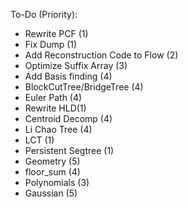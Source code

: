 To-Do (Priority):

- Rewrite PCF (1)
- Fix Dump (1)
- Add Reconstruction Code to Flow (2)
- Optimize Suffix Array (3)
- Add Basis finding (4)
- BlockCutTree/BridgeTree (4)
- Euler Path (4)
- Rewrite HLD(1)
- Centroid Decomp (4)
- Li Chao Tree (4)
- LCT (1)
- Persistent Segtree (1)
- Geometry (5)
- floor_sum (4)
- Polynomials (3)
- Gaussian (5)

